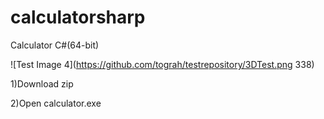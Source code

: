 # calculatorsharp
Calculator C#(64-bit)

![Test Image 4](https://github.com/tograh/testrepository/3DTest.png 338)

1)Download zip

2)Open calculator.exe
